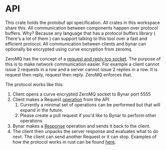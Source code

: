 # API
This crate holds the protobuf api specification.  All crates in this workspace share this.
All communication between components happen over protocol buffers.  Why?  Because any language
that has a protocol buffers library ( There's a lot of them ) can support talking to this 
tool over a fast and efficient protocol.  All communication between clients and bynar can optionally
be encrypted using curve encryption from zeromq.  

ZeroMQ has the concept of a [request and reply tcp socket](https://rfc.zeromq.org/spec:28/REQREP/).  The
purpose of this is to make network communication easier.  For example a client cannot issue 2 requests in 
a row and a server cannot issue 2 replies in a row.  It is request then reply, request then reply.  ZeroMQ
enforces that. 

The protocol works like this:
1. Client opens a curve encrypted ZeroMQ socket to Bynar port 5555
2. Client makes a Request [operation](https://github.com/Comcast/Bynar/blob/master/api/protos/service.proto#L130) from the API
   1. Currently a minimal set of operations can be performed but that will expand in the future.
   2. Please create a pull request if you'd like to Bynar to perform other operations.
3. Bynar makes a [Response](https://github.com/Comcast/Bynar/blob/master/api/protos/service.proto#L71) operation and sends it back to the client.  
4. The client then unpacks the server response and evaluates what to do next.  The client
can send another Request or it can stop.
Examples of how the protocol works in rust can be found [here](https://github.com/Comcast/Bynar/blob/master/helpers/src/lib.rs#L71).
